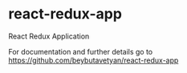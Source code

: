 # react-redux-app

React Redux Application

For documentation and further details go to https://github.com/beybutavetyan/react-redux-app